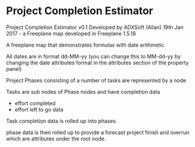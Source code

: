 # Project Completion Estimator
Project Completion Estimator v0.1
Developed by ADXSoft (Allan)
19th Jan 2017 - a Freeplane map developed in Freeplane 1.5.18

A freeplane map that demonstrates formulas with date arithmetic

All dates are in format dd-MM-yy
(you can change this to MM-dd-yy by changing the date attributes 
 format in the attributes section of the property panel)

Project Phases consisting of a number of tasks are
represented by a node

Tasks are sub nodes of Phase nodes and have completion data
 - effort completed
 - effort left to go data

Task completion data is rolled up into phases

phase data is then rolled up to provide a forecast project
finish and overrun which are attributes under the root node.
